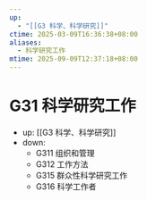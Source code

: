 ```yaml
---
up:
  - "[[G3 科学、科学研究]]"
ctime: 2025-03-09T16:36:38+08:00
aliases:
  - 科学研究工作
mtime: 2025-09-09T12:37:18+08:00
---
```


# G31 科学研究工作

- up: [[G3 科学、科学研究]]
- down:	
	- G311 组织和管理
	- G312 工作方法
	- G315 群众性科学研究工作
	- G316 科学工作者
	
